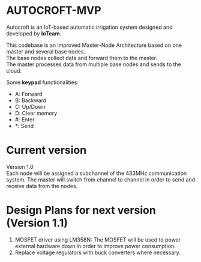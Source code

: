 # AUTOCROFT-MVP

Autocroft is an IoT-based automatic irrigation system designed and developed by **IoTeam**.

This codebase is an improved Master-Node Architecture based on one master and several base nodes.  
The base nodes collect data and forward them to the master.  
The master processes data from multiple base nodes and sends to the cloud.  

Some **keypad** functionalities:  
- A: Forward  
- B: Backward  
- C: Up/Down  
- D: Clear memory  
- #: Enter  
- *: Send  

# Current version  
Version 1.0  
Each node will be assigned a subchannel of the 433MHz 
communication system. The master will switch from channel to channel in order to send and receive 
data from the nodes.

# Design Plans for next version (Version 1.1)  
1. MOSFET driver using LM358N: The MOSFET will be used to power external hardware down in order to improve power consumption.  
2. Replace voltage regulators with buck converters where necessary.  

  


